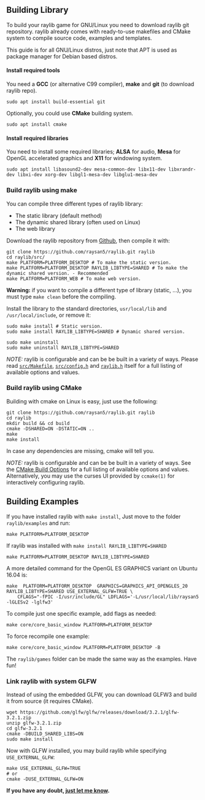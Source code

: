 ## Building Library

To build your raylib game for GNU/Linux you need to download raylib git repository. raylib already comes with ready-to-use makefiles and CMake system to compile source code, examples and templates.  

This guide is for all GNU/Linux distros, just note that APT is used as package manager for Debian based distros.

#### Install required tools
You need a **GCC** (or alternative C99 compiler), **make** and **git** (to download raylib repo). 

    sudo apt install build-essential git

Optionally, you could use **CMake** building system.

    sudo apt install cmake

#### Install required libraries
You need to install some required libraries; **ALSA** for audio, **Mesa** for OpenGL accelerated graphics and **X11** for windowing system.

    sudo apt install libasound2-dev mesa-common-dev libx11-dev libxrandr-dev libxi-dev xorg-dev libgl1-mesa-dev libglu1-mesa-dev

### Build raylib using make
You can compile three different types of raylib library:

* The static library (default method)
* The dynamic shared library (often used on Linux)
* The web library

Download the raylib repository from [Github](https://github.com/raysan5/raylib), then compile it with:

    git clone https://github.com/raysan5/raylib.git raylib
    cd raylib/src/
    make PLATFORM=PLATFORM_DESKTOP # To make the static version.
    make PLATFORM=PLATFORM_DESKTOP RAYLIB_LIBTYPE=SHARED # To make the dynamic shared version. - Recommended
    make PLATFORM=PLATFORM_WEB # To make web version.

**Warning:** if you want to compile a different type of library (static, ...), you must type `make clean` before the compiling.

Install the library to the standard directories, `usr/local/lib` and `/usr/local/include`, or remove it:

    sudo make install # Static version.
    sudo make install RAYLIB_LIBTYPE=SHARED # Dynamic shared version.
    
    sudo make uninstall
    sudo make uninstall RAYLIB_LIBTYPE=SHARED

_NOTE:_ raylib is configurable and can be be built in a variety of ways. Please read [`src/Makefile`](https://github.com/raysan5/raylib/blob/master/src/Makefile), [`src/config.h`](https://github.com/raysan5/raylib/blob/master/src/config.h) and [`raylib.h`](https://github.com/raysan5/raylib/blob/master/src/raylib.h) itself for a full listing of available options and values.

### Build raylib using CMake

Building with cmake on Linux is easy, just use the following:
```
git clone https://github.com/raysan5/raylib.git raylib
cd raylib
mkdir build && cd build
cmake -DSHARED=ON -DSTATIC=ON ..
make
make install
```
In case any dependencies are missing, cmake will tell you.

_NOTE:_ raylib is configurable and can be be built in a variety of ways. See the [CMake Build Options](https://github.com/raysan5/raylib/wiki/CMake-Build-Options) for a full listing of available options and values. Alternatively, you may use the curses UI provided by `ccmake(1)` for interactively configuring raylib.

## Building Examples

If you have installed raylib with `make install`, Just move to the folder `raylib/examples` and run:

    make PLATFORM=PLATFORM_DESKTOP

If raylib was installed with `make install RAYLIB_LIBTYPE=SHARED`

    make PLATFORM=PLATFORM_DESKTOP RAYLIB_LIBTYPE=SHARED

A more detailed command for the OpenGL ES GRAPHICS variant on Ubuntu 16.04 is:

    make  PLATFORM=PLATFORM_DESKTOP  GRAPHICS=GRAPHICS_API_OPENGLES_20 RAYLIB_LIBTYPE=SHARED USE_EXTERNAL_GLFW=TRUE \
        CFLAGS="-fPIC -I/usr/include/GL" LDFLAGS='-L/usr/local/lib/raysan5 -lGLESv2 -lglfw3'
    
To compile just one specific example, add flags as needed:

    make core/core_basic_window PLATFORM=PLATFORM_DESKTOP

To force recompile one example:

    make core/core_basic_window PLATFORM=PLATFORM_DESKTOP -B

The `raylib/games` folder can be made the same way as the examples. Have fun!


### Link raylib with system GLFW

Instead of using the embedded GLFW, you can download GLFW3 and build it from source (it requires CMake).

    wget https://github.com/glfw/glfw/releases/download/3.2.1/glfw-3.2.1.zip
    unzip glfw-3.2.1.zip
    cd glfw-3.2.1
    cmake -DBUILD_SHARED_LIBS=ON
    sudo make install

Now with GLFW installed, you may build raylib while specifying `USE_EXTERNAL_GLFW`:

```
make USE_EXTERNAL_GLFW=TRUE
# or
cmake -DUSE_EXTERNAL_GLFW=ON
```

**If you have any doubt, [just let me know][raysan5].**

[raysan5]: mailto:ray@raylib.com "Ramon Santamaria - Ray San"